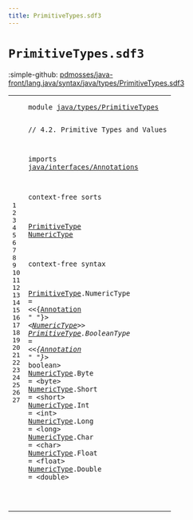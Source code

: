 ```yaml
---
title: PrimitiveTypes.sdf3
---
```


# `PrimitiveTypes.sdf3`

:simple-github: [pdmosses/java-front/lang.java/syntax/java/types/PrimitiveTypes.sdf3]

[pdmosses/java-front/lang.java/syntax/java/types/PrimitiveTypes.sdf3]: https://github.com/pdmosses/java-front/blob/master/lang.java/syntax/java/types/PrimitiveTypes.sdf3 "The source file on GitHub"

<div class="sdf3"><table class="highlighttable"><tbody><tr><td class="linenos"><div class="linenodiv"><pre><span></span>1
2
3
4
5
6
7
8
9
10
11
12
13
14
15
16
17
18
19
20
21
22
23
24
25
26
27
</pre></div></td>
<td class="code"><pre><code><span class="keyword">module</span> <a href="../ReferenceTypes.sdf3#java/types/PrimitiveTypes_107_132" id="java/types/PrimitiveTypes_7_32" title="Referenced at ../ReferenceTypes.sdf3 line 7">java/types/PrimitiveTypes</a>

<span class="layout">// 4.2. Primitive Types and Values</span>

<span class="keyword">imports</span>
  <a href="../../interfaces/Annotations.sdf3#java/interfaces/Annotations_7_34" id="java/interfaces/Annotations_80_107" title="Defined at ../../interfaces/Annotations.sdf3 line 1">java/interfaces/Annotations</a>

<span class="keyword">context-free sorts</span>

  <a href="../Main.sdf3#PrimitiveType_231_244" id="PrimitiveType_131_144" title="Referenced at ../Main.sdf3 line 19; ../ReferenceTypes.sdf3 line 37; ../../expressions/ArrayCreation.sdf3 line 24; ../../expressions/UnaryOperators.sdf3 line 22">PrimitiveType</a>
  <a href="#NumericType_235_246" id="NumericType_147_158" title="Referenced at line 15; ../../classes/FieldDeclarations.sdf3 line 53; ../../expressions/PrimaryExpressions.sdf3 line 24">NumericType</a>

<span class="keyword">context-free syntax</span>
  
  <a href="../Main.sdf3#PrimitiveType_231_244" id="PrimitiveType_185_198" title="Referenced at ../Main.sdf3 line 19; ../ReferenceTypes.sdf3 line 37; ../../expressions/ArrayCreation.sdf3 line 24; ../../expressions/UnaryOperators.sdf3 line 22">PrimitiveType</a>.<span class="cons_Constructor"><span id="NumericType_199_210" title="Not referenced locally, nor via imports">NumericType</span></span> = &lt;&lt;{<a href="../../interfaces/Annotations.sdf3#Annotation_158_168" id="Annotation_216_226" title="Defined at ../../interfaces/Annotations.sdf3 line 12, 19, 20, 21">Annotation</a> <span class="cons_Lit">" "</span>}*&gt; &lt;<a href="#NumericType_147_158" id="NumericType_235_246" title="Defined at line 11, 17, 18, 19, 20, 21, 22, 23">NumericType</a>&gt;&gt;
  <a href="../Main.sdf3#PrimitiveType_231_244" id="PrimitiveType_251_264" title="Referenced at ../Main.sdf3 line 19; ../ReferenceTypes.sdf3 line 37; ../../expressions/ArrayCreation.sdf3 line 24; ../../expressions/UnaryOperators.sdf3 line 22">PrimitiveType</a>.<span class="cons_Constructor"><span id="BooleanType_265_276" title="Not referenced locally, nor via imports">BooleanType</span></span> = &lt;&lt;{<a href="../../interfaces/Annotations.sdf3#Annotation_158_168" id="Annotation_282_292" title="Defined at ../../interfaces/Annotations.sdf3 line 12, 19, 20, 21">Annotation</a> <span class="cons_Lit">" "</span>}*&gt; <span class="cons_String">boolean</span>&gt;
  <a href="#NumericType_235_246" id="NumericType_311_322" title="Referenced at line 15; ../../classes/FieldDeclarations.sdf3 line 53; ../../expressions/PrimaryExpressions.sdf3 line 24">NumericType</a>.<span class="cons_Constructor"><span id="Byte_323_327" title="Not referenced locally, nor via imports">Byte</span></span>   = &lt;<span class="cons_String">byte</span>&gt;
  <a href="#NumericType_235_246" id="NumericType_341_352" title="Referenced at line 15; ../../classes/FieldDeclarations.sdf3 line 53; ../../expressions/PrimaryExpressions.sdf3 line 24">NumericType</a>.<span class="cons_Constructor"><span id="Short_353_358" title="Not referenced locally, nor via imports">Short</span></span>  = &lt;<span class="cons_String">short</span>&gt;
  <a href="#NumericType_235_246" id="NumericType_372_383" title="Referenced at line 15; ../../classes/FieldDeclarations.sdf3 line 53; ../../expressions/PrimaryExpressions.sdf3 line 24">NumericType</a>.<span class="cons_Constructor"><span id="Int_384_387" title="Not referenced locally, nor via imports">Int</span></span>    = &lt;<span class="cons_String">int</span>&gt;
  <a href="#NumericType_235_246" id="NumericType_401_412" title="Referenced at line 15; ../../classes/FieldDeclarations.sdf3 line 53; ../../expressions/PrimaryExpressions.sdf3 line 24">NumericType</a>.<span class="cons_Constructor"><span id="Long_413_417" title="Not referenced locally, nor via imports">Long</span></span>   = &lt;<span class="cons_String">long</span>&gt;
  <a href="#NumericType_235_246" id="NumericType_431_442" title="Referenced at line 15; ../../classes/FieldDeclarations.sdf3 line 53; ../../expressions/PrimaryExpressions.sdf3 line 24">NumericType</a>.<span class="cons_Constructor"><span id="Char_443_447" title="Not referenced locally, nor via imports">Char</span></span>   = &lt;<span class="cons_String">char</span>&gt;
  <a href="#NumericType_235_246" id="NumericType_461_472" title="Referenced at line 15; ../../classes/FieldDeclarations.sdf3 line 53; ../../expressions/PrimaryExpressions.sdf3 line 24">NumericType</a>.<span class="cons_Constructor"><span id="Float_473_478" title="Not referenced locally, nor via imports">Float</span></span>  = &lt;<span class="cons_String">float</span>&gt;
  <a href="#NumericType_235_246" id="NumericType_492_503" title="Referenced at line 15; ../../classes/FieldDeclarations.sdf3 line 53; ../../expressions/PrimaryExpressions.sdf3 line 24">NumericType</a>.<span class="cons_Constructor"><span id="Double_504_510" title="Not referenced locally, nor via imports">Double</span></span> = &lt;<span class="cons_String">double</span>&gt;
  
  
  
  
</code></pre></td></tr></tbody></table></div>